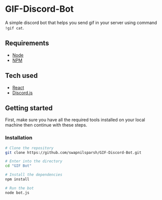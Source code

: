 # GIF-Discord-Bot

A simple discord bot that helps you send gif in your server using command `!gif cat`.

## Requirements

- [Node](https://nodejs.org/en/)
- [NPM](https://www.npmjs.com/)

## Tech used
- [React](https://reactjs.org/)
- [Discord.js](https://discord.js.org/)

## Getting started

First, make sure you have all the required tools installed on your local machine then continue with these steps.

### Installation

```bash
# Clone the repository
git clone https://github.com/swapnilsparsh/GIF-Discord-Bot.git

# Enter into the directory
cd "GIF Bot"

# Install the dependencies
npm install

# Run the bot
node bot.js
```
